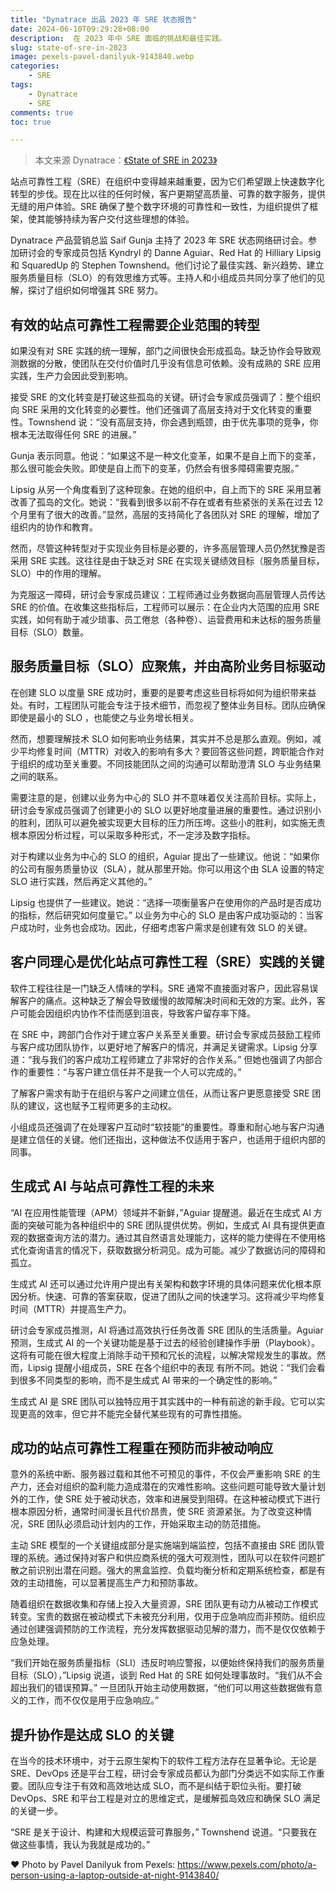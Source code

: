 ```yaml
---
title: "Dynatrace 出品 2023 年 SRE 状态报告"
date: 2024-06-10T09:29:28+08:00
description:  在 2023 年中 SRE 面临的挑战和最佳实践。
slug: state-of-sre-in-2023
image: pexels-pavel-danilyuk-9143840.webp
categories:
    - SRE
tags:
    - Dynatrace
    - SRE
comments: true
toc: true

---
```


> 本文来源 Dynatrace：[《State of SRE in 2023》](https://www.dynatrace.com/news/blog/state-of-sre-in-2023/)

站点可靠性工程（SRE）在组织中变得越来越重要，因为它们希望跟上快速数字化转型的步伐。现在比以往的任何时候，客户更期望高质量、可靠的数字服务，提供无缝的用户体验。SRE 确保了整个数字环境的可靠性和一致性，为组织提供了框架，使其能够持续为客户交付这些理想的体验。

Dynatrace 产品营销总监 Saif Gunja 主持了 2023 年 SRE 状态网络研讨会。参加研讨会的专家成员包括 Kyndryl 的 Danne Aguiar、Red Hat 的 Hilliary Lipsig 和 SquaredUp 的 Stephen Townshend。他们讨论了最佳实践、新兴趋势、建立服务质量目标（SLO）的有效思维方式等。主持人和小组成员共同分享了他们的见解，探讨了组织如何增强其 SRE 努力。

## 有效的站点可靠性工程需要企业范围的转型

如果没有对 SRE 实践的统一理解，部门之间很快会形成孤岛。缺乏协作会导致观测数据的分散，使团队在交付价值时几乎没有信息可依赖。没有成熟的 SRE 应用实践，生产力会因此受到影响。

接受 SRE 的文化转变是打破这些孤岛的关键。研讨会专家成员强调了：整个组织向 SRE 采用的文化转变的必要性。他们还强调了高层支持对于文化转变的重要性。Townshend 说：“没有高层支持，你会遇到瓶颈，由于优先事项的竞争，你根本无法取得任何 SRE 的进展。”

Gunja 表示同意。他说：“如果这不是一种文化变革，如果不是自上而下的变革，那么很可能会失败。即使是自上而下的变革，仍然会有很多障碍需要克服。”

Lipsig 从另一个角度看到了这种现象。在她的组织中，自上而下的 SRE 采用显著改善了孤岛的文化。她说：“我看到很多以前不存在或者有些紧张的关系在过去 12 个月里有了很大的改善。”显然，高层的支持简化了各团队对 SRE 的理解，增加了组织内的协作和教育。

然而，尽管这种转型对于实现业务目标是必要的，许多高层管理人员仍然犹豫是否采用 SRE 实践。这往往是由于缺乏对 SRE 在实现关键绩效目标（服务质量目标，SLO）中的作用的理解。

为克服这一障碍，研讨会专家成员建议：工程师通过业务数据向高层管理人员传达 SRE 的价值。在收集这些指标后，工程师可以展示：在企业内大范围的应用 SRE 实践，如何有助于减少琐事、员工倦怠（各种卷）、运营费用和未达标的服务质量目标（SLO）数量。

## 服务质量目标（SLO）应聚焦，并由高阶业务目标驱动

在创建 SLO 以度量 SRE 成功时，重要的是要考虑这些目标将如何为组织带来益处。有时，工程团队可能会专注于技术细节，而忽视了整体业务目标。团队应确保即使是最小的 SLO ，也能使之与业务增长相关。

然而，想要理解技术 SLO 如何影响业务结果，其实并不总是那么直观。例如，减少平均修复时间（MTTR）对收入的影响有多大？要回答这些问题，跨职能合作对于组织的成功至关重要。不同技能团队之间的沟通可以帮助澄清 SLO 与业务结果之间的联系。

需要注意的是，创建以业务为中心的 SLO 并不意味着仅关注高阶目标。实际上，研讨会专家成员强调了创建更小的 SLO 以更好地度量进展的重要性。通过识别小的胜利，团队可以避免被实现更大目标的压力所压垮。这些小的胜利，如实施无责根本原因分析过程，可以采取多种形式，不一定涉及数字指标。

对于构建以业务为中心的 SLO 的组织，Aguiar 提出了一些建议。他说：“如果你的公司有服务质量协议（SLA），就从那里开始。你可以用这个由 SLA 设置的特定 SLO 进行实践，然后再定义其他的。”

Lipsig 也提供了一些建议。她说：“选择一项衡量客户在使用你的产品时是否成功的指标，然后研究如何度量它。” 以业务为中心的 SLO 是由客户成功驱动的：当客户成功时，业务也会成功。因此，仔细考虑客户需求是创建有效 SLO 的关键。

## 客户同理心是优化站点可靠性工程（SRE）实践的关键

软件工程往往是一门缺乏人情味的学科。SRE 通常不直接面对客户，因此容易误解客户的痛点。这种缺乏了解会导致缓慢的故障解决时间和无效的方案。此外，客户可能会因组织内协作不佳而感到沮丧，导致客户留存率下降。

在 SRE 中，跨部门合作对于建立客户关系至关重要。研讨会专家成员鼓励工程师与客户成功团队协作，以更好地了解客户的情况，并满足关键需求。Lipsig 分享道：“我与我们的客户成功工程师建立了非常好的合作关系。” 但她也强调了内部合作的重要性：“与客户建立信任并不是我一个人可以完成的。”

了解客户需求有助于在组织与客户之间建立信任，从而让客户更愿意接受 SRE 团队的建议，这也赋予工程师更多的主动权。

小组成员还强调了在处理客户互动时“软技能”的重要性。尊重和耐心地与客户沟通是建立信任的关键。他们还指出，这种做法不仅适用于客户，也适用于组织内部的同事。

## 生成式 AI 与站点可靠性工程的未来

“AI 在应用性能管理（APM）领域并不新鲜，”Aguiar 提醒道。最近在生成式 AI 方面的突破可能为各种组织中的 SRE 团队提供优势。例如，生成式 AI 具有提供更直观的数据查询方法的潜力。通过其自然语言处理能力，这样的能力使得在不使用格式化查询语言的情况下，获取数据分析洞见。成为可能。减少了数据访问的障碍和孤立。

生成式 AI 还可以通过允许用户提出有关架构和数字环境的具体问题来优化根本原因分析。快速、可靠的答案获取，促进了团队之间的快速学习。这将减少平均修复时间（MTTR）并提高生产力。

研讨会专家成员推测，AI 将通过高效执行任务改善 SRE 团队的生活质量。Aguiar 预测，生成式 AI 的一个关键功能是基于过去的经验创建操作手册（Playbook）。这将有可能在很大程度上消除手动干预和冗长的流程，以解决常规发生的事故。然而，Lipsig 提醒小组成员，SRE 在各个组织中的表现 有所不同。她说：“我们会看到很多不同类型的影响，而不是生成式 AI 带来的一个确定性的影响。”

生成式 AI 是 SRE 团队可以独特应用于其实践中的一种有前途的新手段。它可以实现更高的效率，但它并不能完全替代某些现有的可靠性措施。

## 成功的站点可靠性工程重在预防而非被动响应

意外的系统中断、服务器过载和其他不可预见的事件，不仅会严重影响 SRE 的生产力，还会对组织的盈利能力造成潜在的灾难性影响。这些问题可能导致大量计划外的工作，使 SRE 处于被动状态，效率和进展受到阻碍。在这种被动模式下进行根本原因分析，通常时间漫长且代价昂贵，使 SRE 资源紧张。为了改变这种情况，SRE 团队必须启动计划内的工作，开始采取主动的防范措施。

主动 SRE 模型的一个关键组成部分是实施端到端监控，包括不直接由 SRE 团队管理的系统。通过保持对客户和供应商系统的强大可观测性，团队可以在软件问题扩散之前识别出潜在问题。强大的黑盒监控、负载均衡分析和定期系统检查，都是有效的主动措施，可以显著提高生产力和预防事故。

随着组织在数据收集和存储上投入大量资源，SRE 团队更有动力从被动工作模式转变。宝贵的数据在被动模式下未被充分利用，仅用于应急响应而非预防。组织应通过创建强调预防的工作流程，充分发挥数据驱动见解的潜力，而不是仅仅依赖于应急处理。

“我们开始在服务质量指标（SLI）违反时响应警报，以便始终保持我们的服务质量目标（SLO），”Lipsig 说道，谈到 Red Hat 的 SRE 如何处理事故时。“我们从不会超出我们的错误预算。” 一旦团队开始主动使用数据，“他们可以用这些数据做有意义的工作，而不仅仅是用于应急响应。”

## 提升协作是达成 SLO 的关键

在当今的技术环境中，对于云原生架构下的软件工程方法存在显著争论。无论是 SRE、DevOps 还是平台工程，研讨会专家成员都认为部门分类远不如实际工作重要。团队应专注于有效和高效地达成 SLO，而不是纠结于职位头衔。要打破 DevOps、SRE 和平台工程是对立的思维定式，是缓解孤岛效应和确保 SLO 满足的关键一步。

“SRE 是关于设计、构建和大规模运营可靠服务，” Townshend 说道。“只要我在做这些事情，我认为我就是成功的。”

❤️ Photo by Pavel Danilyuk from Pexels: <https://www.pexels.com/photo/a-person-using-a-laptop-outside-at-night-9143840/>
